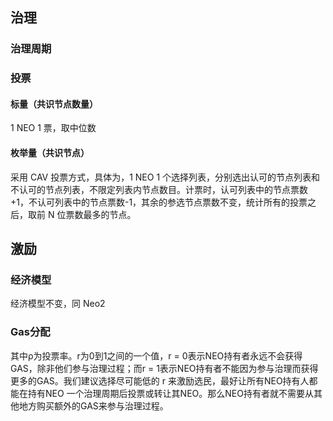 ## 治理

### 治理周期

### 投票



#### 标量（共识节点数量）

1 NEO 1 票，取中位数

#### 枚举量（共识节点）

采用 CAV 投票方式，具体为，1 NEO 1 个选择列表，分别选出认可的节点列表和不认可的节点列表，不限定列表内节点数目。计票时，认可列表中的节点票数+1，不认可列表中的节点票数-1，其余的参选节点票数不变，统计所有的投票之后，取前 N 位票数最多的节点。

## 激励

### 经济模型

经济模型不变，同 Neo2

### Gas分配

其中ρ为投票率。r为0到1之间的一个值，r = 0表示NEO持有者永远不会获得GAS，除非他们参与治理过程；而r = 1表示NEO持有者不能因为参与治理而获得更多的GAS。我们建议选择尽可能低的 r 来激励选民，最好让所有NEO持有人都能在持有NEO 一个治理周期后投票或转让其NEO。那么NEO持有者就不需要从其他地方购买额外的GAS来参与治理过程。
